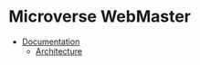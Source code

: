 # Microverse WebMaster

* [Documentation](./docs/index.md)
  * [Architecture](./docs/arch/index.md)
